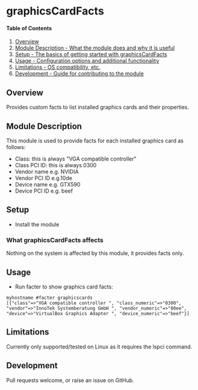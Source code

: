 # graphicsCardFacts

#### Table of Contents

1. [Overview](#overview)
2. [Module Description - What the module does and why it is useful](#module-description)
3. [Setup - The basics of getting started with graphicsCardFacts](#setup)
4. [Usage - Configuration options and additional functionality](#usage)
5. [Limitations - OS compatibility, etc.](#limitations)
6. [Development - Guide for contributing to the module](#development)

## Overview

Provides custom facts to list installed graphics cards and their properties.

## Module Description

This module is used to provide facts for each installed graphics card as follows:

* Class: this is always "VGA compatible controller"
* Class PCI ID: this is always 0300
* Vendor name e.g. NVIDIA
* Vendor PCI ID e.g.10de
* Device name e.g. GTX590
* Device PCI ID e.g. beef

## Setup

* Install the module

### What graphicsCardFacts affects

Nothing on the system is affected by this module, it provides facts only.

## Usage

* Run facter to show graphics card facts:

```
myhostname #facter graphicscards
[{"class"=>"VGA compatible controller ", "class_numeric"=>"0300", "vendor"=>"InnoTek Systemberatung GmbH ", "vendor_numeric"=>"80ee", "device"=>"VirtualBox Graphics Adapter ", "device_numeric"=>"beef"}]
```

## Limitations

Currently only supported/tested on Linux as it requires the lspci command.

## Development

Pull requests welcome, or raise an issue on GitHub.

